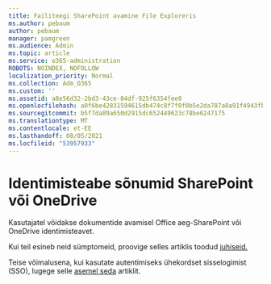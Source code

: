 ```yaml
---
title: Failiteegi SharePoint avamine File Exploreris
ms.author: pebaum
author: pebaum
manager: pamgreen
ms.audience: Admin
ms.topic: article
ms.service: o365-administration
ROBOTS: NOINDEX, NOFOLLOW
localization_priority: Normal
ms.collection: Adm_O365
ms.custom: ''
ms.assetid: a8e56d32-2bd3-43ce-84df-925f6354fee0
ms.openlocfilehash: a0f6be42831594615db474c8f7f0f0b5e2da787a8a91f4943fb2c27ec57abb2a
ms.sourcegitcommit: b5f7da89a650d2915dc652449623c78be6247175
ms.translationtype: MT
ms.contentlocale: et-EE
ms.lasthandoff: 08/05/2021
ms.locfileid: "53957933"
---
```

# <a name="credential-messages-in-sharepoint-or-onedrive"></a>Identimisteabe sõnumid SharePoint või OneDrive

Kasutajatel võidakse dokumentide avamisel Office aeg-SharePoint või OneDrive identimisteavet.

Kui teil esineb neid sümptomeid, proovige selles artiklis toodud [juhiseid.](https://support.microsoft.com/help/2913639/office-applications-periodically-prompt-for-credentials-to-sharepoint)

Teise võimalusena, kui kasutate autentimiseks ühekordset sisselogimist (SSO), lugege selle [asemel seda](https://support.microsoft.com/help/4025962/cant-sign-in-after-update-to-office-2016-build-16-0-7967-on-windows-10) artiklit.

